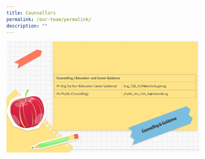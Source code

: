 ```yaml
---
title: Counsellors
permalink: /our-team/permalink/
description: ""
---
```

![](/images/Leadership%20and%20Form%20Teachers/Key%20Personnel/Slide%206.png)